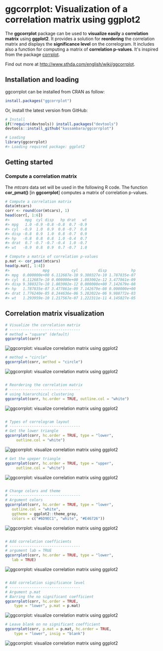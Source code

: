 <!-- README.md is generated from README.Rmd. Please edit that file -->
ggcorrplot: Visualization of a correlation matrix using ggplot2
===============================================================

The **ggcorrplot** package can be used to **visualize easily** a **correlation matrix** using **ggplot2**. It provides a solution for **reordering** the correlation matrix and displays the **significance level** on the correlogram. It includes also a function for computing a matrix of **correlation p-values**. It's inspired from the package [corrplot](http://www.sthda.com/english/wiki/visualize-correlation-matrix-using-correlogram).

Find out more at <http://www.sthda.com/english/wiki/ggcorrplot>.

Installation and loading
------------------------

ggcorrplot can be installed from CRAN as follow:

``` r
install.packages("ggcorrplot")
```

Or, install the latest version from GitHub:

``` r
# Install
if(!require(devtools)) install.packages("devtools")
devtools::install_github("kassambara/ggcorrplot")
```

``` r
# Loading
library(ggcorrplot)
#> Loading required package: ggplot2
```

Getting started
---------------

### Compute a correlation matrix

The *mtcars* data set will be used in the following R code. The function **cor\_pmat()** [in **ggcorrplot**] computes a matrix of correlation p-values.

``` r
# Compute a correlation matrix
data(mtcars)
corr <- round(cor(mtcars), 1)
head(corr[, 1:6])
#>       mpg  cyl disp   hp drat   wt
#> mpg   1.0 -0.9 -0.8 -0.8  0.7 -0.9
#> cyl  -0.9  1.0  0.9  0.8 -0.7  0.8
#> disp -0.8  0.9  1.0  0.8 -0.7  0.9
#> hp   -0.8  0.8  0.8  1.0 -0.4  0.7
#> drat  0.7 -0.7 -0.7 -0.4  1.0 -0.7
#> wt   -0.9  0.8  0.9  0.7 -0.7  1.0

# Compute a matrix of correlation p-values
p.mat <- cor_pmat(mtcars)
head(p.mat[, 1:4])
#>               mpg          cyl         disp           hp
#> mpg  0.000000e+00 6.112687e-10 9.380327e-10 1.787835e-07
#> cyl  6.112687e-10 0.000000e+00 1.803002e-12 3.477861e-09
#> disp 9.380327e-10 1.803002e-12 0.000000e+00 7.142679e-08
#> hp   1.787835e-07 3.477861e-09 7.142679e-08 0.000000e+00
#> drat 1.776240e-05 8.244636e-06 5.282022e-06 9.988772e-03
#> wt   1.293959e-10 1.217567e-07 1.222311e-11 4.145827e-05
```

Correlation matrix visualization
--------------------------------

``` r
# Visualize the correlation matrix
# --------------------------------
# method = "square" (default)
ggcorrplot(corr)
```

![ggcorrplot: visualize correlation matrix using ggplot2](README-demo-ggcorrplot-1.png)

``` r
# method = "circle"
ggcorrplot(corr, method = "circle")
```

![ggcorrplot: visualize correlation matrix using ggplot2](README-demo-ggcorrplot-2.png)

``` r

# Reordering the correlation matrix
# --------------------------------
# using hierarchical clustering
ggcorrplot(corr, hc.order = TRUE, outline.col = "white")
```

![ggcorrplot: visualize correlation matrix using ggplot2](README-demo-ggcorrplot-3.png)

``` r

# Types of correlogram layout
# --------------------------------
# Get the lower triangle
ggcorrplot(corr, hc.order = TRUE, type = "lower",
     outline.col = "white")
```

![ggcorrplot: visualize correlation matrix using ggplot2](README-demo-ggcorrplot-4.png)

``` r
# Get the upeper triangle
ggcorrplot(corr, hc.order = TRUE, type = "upper",
     outline.col = "white")
```

![ggcorrplot: visualize correlation matrix using ggplot2](README-demo-ggcorrplot-5.png)

``` r

# Change colors and theme
# --------------------------------
# Argument colors
ggcorrplot(corr, hc.order = TRUE, type = "lower",
   outline.col = "white",
   ggtheme = ggplot2::theme_gray,
   colors = c("#6D9EC1", "white", "#E46726"))
```

![ggcorrplot: visualize correlation matrix using ggplot2](README-demo-ggcorrplot-6.png)

``` r

# Add correlation coefficients
# --------------------------------
# argument lab = TRUE
ggcorrplot(corr, hc.order = TRUE, type = "lower",
   lab = TRUE)
```

![ggcorrplot: visualize correlation matrix using ggplot2](README-demo-ggcorrplot-7.png)

``` r

# Add correlation significance level
# --------------------------------
# Argument p.mat
# Barring the no significant coefficient
ggcorrplot(corr, hc.order = TRUE,
    type = "lower", p.mat = p.mat)
```

![ggcorrplot: visualize correlation matrix using ggplot2](README-demo-ggcorrplot-8.png)

``` r
# Leave blank on no significant coefficient
ggcorrplot(corr, p.mat = p.mat, hc.order = TRUE,
    type = "lower", insig = "blank")
```

![ggcorrplot: visualize correlation matrix using ggplot2](README-demo-ggcorrplot-9.png)
